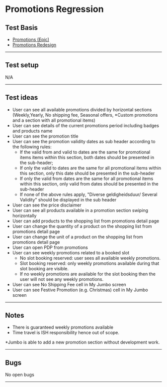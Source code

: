 # Promotions Regression


## Test Basis


* [Promotions (Epic) ](https://icemobile.atlassian.net/browse/JUMBOAPP-16?jql=project%20%3D%20JUMBOAPP%20AND%20text%20~%20promotions)
* [Promotions Redesign](https://icemobile.atlassian.net/browse/JUMBOAPP-3821) 

***

## Test setup
N/A

***

## Test ideas 
- User can see all available promotions divided by horizontal sections (Weekly,Yearly, No shipping fee, Seasonal offers, *Custom promotions and a section with all promotional items) 
- User can see details of the current promotions period including badges and products name
- User can see the promotion title 
- User can see the promotion validity dates as sub header according to the following rules:
	- If the valid from and valid to dates are the same for promotional items items within this section, both dates should be presented in the sub-header;
	- If only the valid to dates are the same for all promotional items within this section, only this date should be presented in the sub-header
	- If only the valid from dates are the same for all promotional items within this section, only valid from dates should be presented in the sub-header
	- If none of the above rules apply, "Diverse geldigheidsduur/ 
Several Validity" should be displayed in the sub header
- User can see the price disclaimer
- User can see all products available in a promotion section swiping horizontally 
- User can add products to the shopping list from promotions detail page 
- User can change the quantity of a product on the shopping list from promotions detail page
- User can change the unit of a product on the shopping list from promotions detail page
- User can open PDP from promotions
- User can see weekly promotions related to a booked slot
	- No slot booking reserved: user sees all available weekly promotions.
    - Slot booking reserved: only weekly promotions available during that slot booking are visible.
    - If no weekly promotions are available for the slot booking then the user will not see any weekly promotions.
- User can see No Shipping Fee cell in My Jumbo screen
- User can see Festive Promotion (e.g. Christmas) cell in My Jumbo screen    
    
***


## Notes

- There is guaranteed weekly promotions available
- Time travel is ISH responsibility hence out of scope.

*Jumbo is able to add a new promotion section without development work. 
***

## Bugs

No open bugs 

***